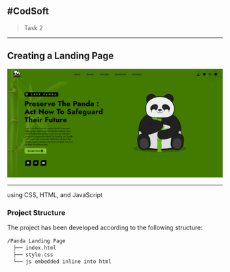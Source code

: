 #CodSoft 
----
>Task 2 
---
## Creating a Landing Page

![Landing Page](Panda.png)

----

using CSS, HTML, and JavaScript

### Project Structure

The project has been developed according to the following structure:

```plain
/Panda Landing Page
  ├── index.html
  ├── style.css
  └── js embedded inline into html
